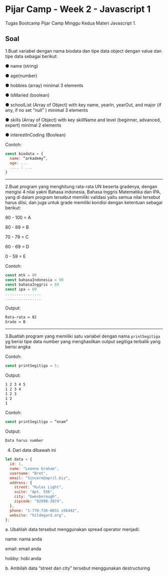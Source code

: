 # Pijar Camp - Week 2 - Javascript 1

Tugas Bootcamp Pijar Camp Minggu Kedua Materi Javascript 1.

## Soal

1.Buat variabel dengan nama biodata dan tipe data object dengan value dan tipe data
sebagai berikut:

● name (string)

● age(number)

● hobbies (array) minimal 3 elements

● IsMaried (boolean)

● schoolList (Array of Object) with key name, yearIn, yearOut, and major (if any,
if no set “null” ) minimal 3 elements

● skills (Array of Object) with key skillName and level (beginner, advanced,
expert) minimal 2 elements

● interestInCoding (Boolean)

Contoh:

```javascript
const biodata = {
  name: “arkademy”,
  age: ...
  .... : ...
}
```

---

2.Buat program yang menghitung rata-rata UN beserta gradenya, dengan mengisi 4
nilai yakni Bahasa indonesia, Bahasa Inggris Matematika dan IPA, yang di dalam
program tersebut memiliki validasi yaitu semua nilai tersebut harus diisi, dan juga
untuk grade memiliki kondisi dengan ketentuan sebagai berikut:

90 - 100 = A

80 - 89 = B

70 - 79 = C

60 - 69 = D

0 - 59 = E

Contoh:

```javascript
const mtk = 80
const bahasaIndonesia = 90
const bahasaInggris = 89
const ipa = 69
................
................
```

Output:
```bash
Rata-rata = 82
Grade = B
```

---

3.Buatlah program yang memiliki satu variabel dengan nama `printSegitiga` yg berisi
tipe data number yang menghasilkan output segitiga terbalik yang berisi angka

Contoh:

```javascript
const printSegitiga = 5;
```

Output:

```bash
1 2 3 4 5
1 2 3 4
1 2 3
1 2
1
```

Contoh:

```javascript
const printSegitiga = “enam”
```

Output:

```bash
Data harus number
```

4. Dari data dibawah ini

```javascript
let data = {
  id: 1,
  name: "Leanne Graham",
  username: "Bret",
  email: "Sincere@april.biz",
  address: {
    street: "Kulas Light",
    suite: "Apt. 556",
    city: "Gwenborough",
    zipcode: "92998-3874",
  },
  phone: "1-770-736-8031 x56442",
  website: "hildegard.org",
};
```

a. Ubahlah data tersebut menggunakan spread operator menjadi:

name: nama anda

email: email anda

hobby: hobi anda

b. Ambilah data “street dan city” tersebut menggunakan destructuring
